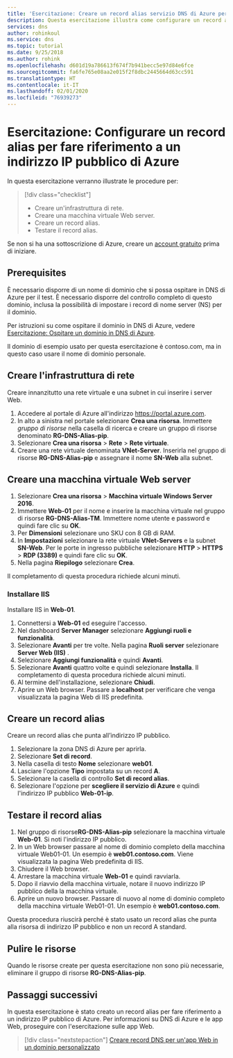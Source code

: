 ```yaml
---
title: 'Esercitazione: Creare un record alias servizio DNS di Azure per fare riferimento a un indirizzo IP pubblico di Azure'
description: Questa esercitazione illustra come configurare un record alias servizio DNS di Azure per fare riferimento a un indirizzo IP pubblico di Azure.
services: dns
author: rohinkoul
ms.service: dns
ms.topic: tutorial
ms.date: 9/25/2018
ms.author: rohink
ms.openlocfilehash: d601d19a786613f674f7b941becc5e97d84e6fce
ms.sourcegitcommit: fa6fe765e08aa2e015f2f8dbc2445664d63cc591
ms.translationtype: HT
ms.contentlocale: it-IT
ms.lasthandoff: 02/01/2020
ms.locfileid: "76939273"
---
```

# <a name="tutorial-configure-an-alias-record-to-refer-to-an-azure-public-ip-address"></a>Esercitazione: Configurare un record alias per fare riferimento a un indirizzo IP pubblico di Azure 

In questa esercitazione verranno illustrate le procedure per:

> [!div class="checklist"]
> * Creare un'infrastruttura di rete.
> * Creare una macchina virtuale Web server.
> * Creare un record alias.
> * Testare il record alias.


Se non si ha una sottoscrizione di Azure, creare un [account gratuito](https://azure.microsoft.com/free/?WT.mc_id=A261C142F) prima di iniziare.

## <a name="prerequisites"></a>Prerequisites
È necessario disporre di un nome di dominio che si possa ospitare in DNS di Azure per il test. È necessario disporre del controllo completo di questo dominio, inclusa la possibilità di impostare i record di nome server (NS) per il dominio.

Per istruzioni su come ospitare il dominio in DNS di Azure, vedere [Esercitazione: Ospitare un dominio in DNS di Azure](dns-delegate-domain-azure-dns.md).

Il dominio di esempio usato per questa esercitazione è contoso.com, ma in questo caso usare il nome di dominio personale.

## <a name="create-the-network-infrastructure"></a>Creare l'infrastruttura di rete
Creare innanzitutto una rete virtuale e una subnet in cui inserire i server Web.
1. Accedere al portale di Azure all'indirizzo https://portal.azure.com.
2. In alto a sinistra nel portale selezionare **Crea una risorsa**. Immettere *gruppo di risorse* nella casella di ricerca e creare un gruppo di risorse denominato **RG-DNS-Alias-pip**.
3. Selezionare **Crea una risorsa** > **Rete** > **Rete virtuale**.
4. Creare una rete virtuale denominata **VNet-Server**. Inserirla nel gruppo di risorse **RG-DNS-Alias-pip** e assegnare il nome **SN-Web** alla subnet.

## <a name="create-a-web-server-virtual-machine"></a>Creare una macchina virtuale Web server
1. Selezionare **Crea una risorsa** > **Macchina virtuale Windows Server 2016**.
2. Immettere **Web-01** per il nome e inserire la macchina virtuale nel gruppo di risorse **RG-DNS-Alias-TM**. Immettere nome utente e password e quindi fare clic su **OK**.
3. Per **Dimensioni** selezionare uno SKU con 8 GB di RAM.
4. In **Impostazioni** selezionare la rete virtuale **VNet-Servers** e la subnet **SN-Web**. Per le porte in ingresso pubbliche selezionare **HTTP** > **HTTPS** > **RDP (3389)** e quindi fare clic su **OK**.
5. Nella pagina **Riepilogo** selezionare **Crea**.

Il completamento di questa procedura richiede alcuni minuti.

### <a name="install-iis"></a>Installare IIS

Installare IIS in **Web-01**.

1. Connettersi a **Web-01** ed eseguire l'accesso.
2. Nel dashboard **Server Manager** selezionare **Aggiungi ruoli e funzionalità**.
3. Selezionare **Avanti** per tre volte. Nella pagina **Ruoli server** selezionare **Server Web (IIS)** .
4. Selezionare **Aggiungi funzionalità** e quindi **Avanti**.
5. Selezionare **Avanti** quattro volte e quindi selezionare **Installa**. Il completamento di questa procedura richiede alcuni minuti.
6. Al termine dell'installazione, selezionare **Chiudi**.
7. Aprire un Web browser. Passare a **localhost** per verificare che venga visualizzata la pagina Web di IIS predefinita.

## <a name="create-an-alias-record"></a>Creare un record alias

Creare un record alias che punta all’indirizzo IP pubblico.

1. Selezionare la zona DNS di Azure per aprirla.
2. Selezionare **Set di record**.
3. Nella casella di testo **Nome** selezionare **web01**.
4. Lasciare l'opzione **Tipo** impostata su un record **A**.
5. Selezionare la casella di controllo **Set di record alias**.
6. Selezionare l'opzione per **scegliere il servizio di Azure** e quindi l'indirizzo IP pubblico **Web-01-ip**.

## <a name="test-the-alias-record"></a>Testare il record alias

1. Nel gruppo di risorse**RG-DNS-Alias-pip** selezionare la macchina virtuale **Web-01**. Si noti l'indirizzo IP pubblico.
1. In un Web browser passare al nome di dominio completo della macchina virtuale Web01-01. Un esempio è **web01.contoso.com**. Viene visualizzata la pagina Web predefinita di IIS.
2. Chiudere il Web browser.
3. Arrestare la macchina virtuale **Web-01** e quindi ravviarla.
4. Dopo il riavvio della macchina virtuale, notare il nuovo indirizzo IP pubblico della la macchina virtuale.
5. Aprire un nuovo browser. Passare di nuovo al nome di dominio completo della macchina virtuale Web01-01. Un esempio è **web01.contoso.com**.

Questa procedura riuscirà perché è stato usato un record alias che punta alla risorsa di indirizzo IP pubblico e non un record A standard.

## <a name="clean-up-resources"></a>Pulire le risorse

Quando le risorse create per questa esercitazione non sono più necessarie, eliminare il gruppo di risorse **RG-DNS-Alias-pip**.


## <a name="next-steps"></a>Passaggi successivi

In questa esercitazione è stato creato un record alias per fare riferimento a un indirizzo IP pubblico di Azure. Per informazioni su DNS di Azure e le app Web, proseguire con l'esercitazione sulle app Web.

> [!div class="nextstepaction"]
> [Creare record DNS per un'app Web in un dominio personalizzato](./dns-web-sites-custom-domain.md)

